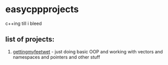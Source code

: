 # easycppprojects
c++ing till i bleed

## list of projects:
1. [gettingmyfeetwet](https://github.com/wheatgreaser/easycppprojects) - just doing basic OOP and working with vectors and namespaces and pointers and other stuff

